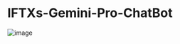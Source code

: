 # IFTXs-Gemini-Pro-ChatBot
![image](https://github.com/user-attachments/assets/7978456d-90ef-4085-9000-cae0e8c527a9)

